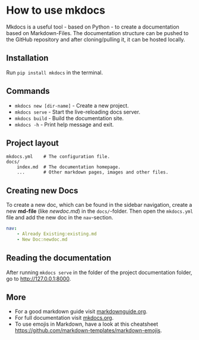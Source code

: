 # How to use mkdocs

Mkdocs is a useful tool - based on Python - to create a documentation based on Markdown-Files.
The documentation structure can be pushed to the GitHub repository and after cloning/pulling it, it can be hosted locally.

## Installation

Run `pip install mkdocs` in the terminal.

## Commands

* `mkdocs new [dir-name]` - Create a new project.
* `mkdocs serve` - Start the live-reloading docs server.
* `mkdocs build` - Build the documentation site.
* `mkdocs -h` - Print help message and exit.

## Project layout

```shell
mkdocs.yml    # The configuration file.
docs/
    index.md  # The documentation homepage.
    ...       # Other markdown pages, images and other files.
```

## Creating new Docs

To create a new doc, which can be found in the sidebar navigation, create a new **md-file** (like *newdoc.md*) in the `docs/`-folder.
Then open the `mkdocs.yml` file and add the new doc in the `nav`-section.

```yaml
nav:
    - Already Existing:existing.md
    - New Doc:newdoc.md
```

## Reading the documentation

After running `mkdocs serve` in the folder of the project documentation folder, go to <http://127.0.0.1:8000>.  

## More

* For a good markdown guide visit [markdownguide.org](https://www.markdownguide.org/).
* For full documentation visit [mkdocs.org](https://www.mkdocs.org).
* To use emojis in Markdown, have a look at this cheatsheet <https://github.com/markdown-templates/markdown-emojis>.
